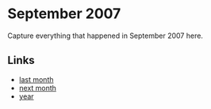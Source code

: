 # September 2007

Capture everything that happened in September 2007 here.

## Links
- [last month](calendar/months/2007-08.md)
- [next month](calendar/months/2007-10.md)
- [year](calendar/years/2007.md)